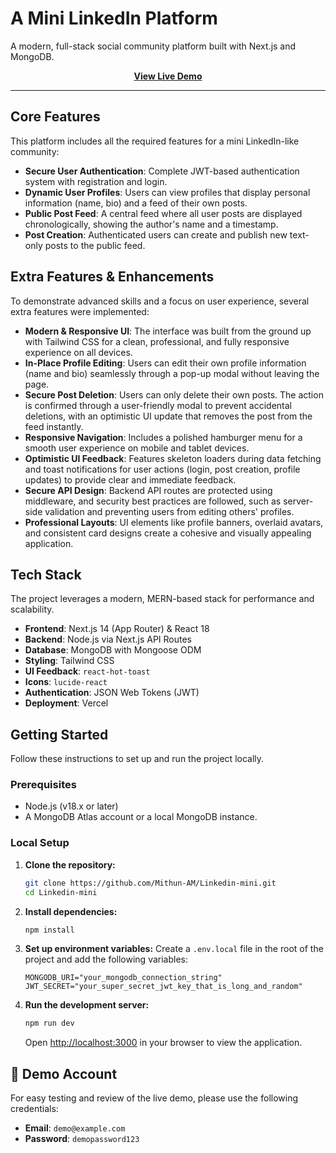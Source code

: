 # A Mini LinkedIn Platform

A modern, full-stack social community platform built with Next.js and MongoDB.

<p align="center">
  <a href="https://linkedin-mini-zeta.vercel.app/" target="_blank">
    <strong>View Live Demo</strong>
  </a>
</p>

---

## Core Features

This platform includes all the required features for a mini LinkedIn-like community:

-   **Secure User Authentication**: Complete JWT-based authentication system with registration and login.
-   **Dynamic User Profiles**: Users can view profiles that display personal information (name, bio) and a feed of their own posts.
-   **Public Post Feed**: A central feed where all user posts are displayed chronologically, showing the author's name and a timestamp.
-   **Post Creation**: Authenticated users can create and publish new text-only posts to the public feed.

## Extra Features & Enhancements

To demonstrate advanced skills and a focus on user experience, several extra features were implemented:

-   **Modern & Responsive UI**: The interface was built from the ground up with Tailwind CSS for a clean, professional, and fully responsive experience on all devices.
-   **In-Place Profile Editing**: Users can edit their own profile information (name and bio) seamlessly through a pop-up modal without leaving the page.
-   **Secure Post Deletion**: Users can only delete their own posts. The action is confirmed through a user-friendly modal to prevent accidental deletions, with an optimistic UI update that removes the post from the feed instantly.
-   **Responsive Navigation**: Includes a polished hamburger menu for a smooth user experience on mobile and tablet devices.
-   **Optimistic UI Feedback**: Features skeleton loaders during data fetching and toast notifications for user actions (login, post creation, profile updates) to provide clear and immediate feedback.
-   **Secure API Design**: Backend API routes are protected using middleware, and security best practices are followed, such as server-side validation and preventing users from editing others' profiles.
-   **Professional Layouts**: UI elements like profile banners, overlaid avatars, and consistent card designs create a cohesive and visually appealing application.

## Tech Stack

The project leverages a modern, MERN-based stack for performance and scalability.

-   **Frontend**: Next.js 14 (App Router) & React 18
-   **Backend**: Node.js via Next.js API Routes
-   **Database**: MongoDB with Mongoose ODM
-   **Styling**: Tailwind CSS
-   **UI Feedback**: `react-hot-toast`
-   **Icons**: `lucide-react`
-   **Authentication**: JSON Web Tokens (JWT)
-   **Deployment**: Vercel

## Getting Started

Follow these instructions to set up and run the project locally.

### Prerequisites

-   Node.js (v18.x or later)
-   A MongoDB Atlas account or a local MongoDB instance.

### Local Setup

1.  **Clone the repository:**
    ```bash
    git clone https://github.com/Mithun-AM/Linkedin-mini.git
    cd Linkedin-mini
    ```

2.  **Install dependencies:**
    ```bash
    npm install
    ```

3.  **Set up environment variables:**
    Create a `.env.local` file in the root of the project and add the following variables:
    ```env
    MONGODB_URI="your_mongodb_connection_string"
    JWT_SECRET="your_super_secret_jwt_key_that_is_long_and_random"
    ```

4.  **Run the development server:**
    ```bash
    npm run dev
    ```
    Open [http://localhost:3000](http://localhost:3000) in your browser to view the application.

## 🔑 Demo Account

For easy testing and review of the live demo, please use the following credentials:

-   **Email**: `demo@example.com`
-   **Password**: `demopassword123`
